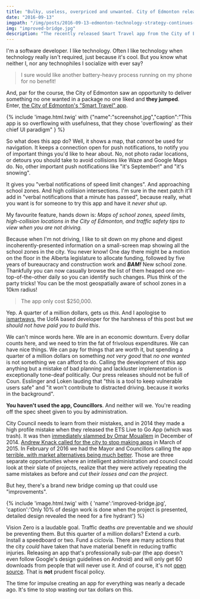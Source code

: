 ```yaml
---
title: "Bulky, useless, overpriced and unwanted. City of Edmonton releases another app."
date: "2016-09-13"
imgpath: "/img/posts/2016-09-13-edmonton-technology-strategy-continues-to-embarass/"
img: "improved-bridge.jpg"
description: "The recently released Smart Travel app from the City of Edmonton is an out-of-touch, tone-deaf waste of $250,000 that could have been put to much better use for Vision Zero initiatives"
---
```


I'm a software developer. I like technology. Often I like technology when technology really isn't required,
just because it's cool. But you know what neither I, nor any technophiles I socialize with ever say?

> I sure would like another battery-heavy process running on my phone for no benefit!

And, par for the course, the City of Edmonton saw an opportunity to deliver something no one wanted
in a package no one liked and **they jumped**. Enter, [the City of Edmonton's "Smart Travel" app](https://www.edmonton.ca/programs_services/apps_mobile/smart-travel-app.aspx).

{% include 'image.html.twig' with {"name":"screenshot.jpg","caption":"This app is so overflowing with usefulness, that they chose 'overflowing' as their chief UI paradigm" } %}

So what does this app do? Well, it shows a map, that *cannot* be used for navigation. It keeps a connection
open for push notifications, to notify you of important things you'd like to hear about. No, not photo
radar locations, or detours you should take to avoid collisions like Waze and Google Maps do. No, other important
push notifications like "it's September!" and "it's snowing".

It gives you "verbal notifications of speed limit changes". And approaching school zones. And high collision
intersections. I'm sure in the next patch it'll add in "verbal notifications that a minute has passed", because
really, what you want is for someone to try this app and have it *never shut up*.

My favourite feature, hands down is: *Maps of school zones, speed limits, high-collision locations in the City of Edmonton, and traffic safety tips to view when you are not driving.*

Because when I'm not driving, I like to sit down on my phone and digest incoherently-presented information on a small-screen
map showing all the school zones in the city. You never know! One day there might be a motion on the floor in the
Alberta legislature to allocate funding, followed by five years of bureaucracy and construction work and ***BAM!*** New school zone.
Thankfully you can now casually browse the list of them heaped one on-top-of-the-other daily so you can identify
such changes. Plus think of the party tricks! You can be the most geospatially aware of school zones in a 10km radius!

> The app only cost $250,000.

Yep. A quarter of a million dollars, gets us *this*. And I apologise to [ismartways](http://ismartways.com/), the UofA based
developer for the harshness of this post but *we should not have paid you to build this*.

We can't mince words here. We are in an economic downturn. Every dollar counts here, and we need to trim the fat of
frivolous expenditures. We can have nice things. We can pay for things that are worth it, but spending a 
quarter of a million dollars on something *not very good* that *no one wanted* is not something we
can afford to do. Calling the development of this app anything but a mistake of bad planning and lackluster implementation
is exceptionally tone-deaf politically. Our press releases should not be full of Coun. Esslinger and Loken lauding that
"this is a tool to keep vulnerable users safe" and "it won't contribute to distracted driving. because it works in the background".

**You haven't used the app, Councillors**. And neither will we. You're reading off the spec sheet given to you by administration.

City Council needs to learn from their mistakes, and in 2014 they made a high profile mistake when they released the ETS
Live to Go App (which was trash). It was then [immediately slammed by Omar Mouallem](http://www.metronews.ca/views/edmonton/footnotes-omar-mouallem/2014/12/11/who-is-the-new-edmonton-transit-app-built-for.html)
in December of 2014. [Andrew Knack called for the city to stop making apps](http://www.cbc.ca/news/canada/edmonton/city-should-stop-making-an-app-for-that-says-councillor-1.2982183)
in March of 2015. In February of 2016 we had the Mayor and Councillors calling the app [terrible, with market alternatives being much better](http://www.cbc.ca/news/canada/edmonton/councillors-call-for-improvements-to-the-transit-app-1.3456390).
Those are three separate opportunities where an intelligent administration and council could look at their slate of projects,
realize that they were actively repeating the same mistakes as before and *cut their losses and can the project*.

But hey, there's a brand new bridge coming up that could use "improvements".

{% include 'image.html.twig' with { 'name':'improved-bridge.jpg', 'caption':'Only 10% of design work is done when the project is presented, detailed design revealed the need for a fire hydrant'} %}

Vision Zero is a laudable goal. Traffic deaths *are* preventable and we *should* be preventing them. But this quarter
of a million dollars? Extend a curb. Install a speedboard or two. Fund a ciclovia. There are many actions that the city
*could* have taken that have material benefit in reducing traffic injuries. Releasing an app that's professionally sub-par
(the app doesn't even follow Google's design guidelines on Android) and will only get 60 downloads from people that will
never use it. And of course, it's not [open source](/blog/2016/08/10/open-sourcing-edmontons-software/). That is **not** prudent fiscal policy.

The time for impulse creating an app for everything was nearly a decade ago. It's time to stop wasting our tax dollars on this.
